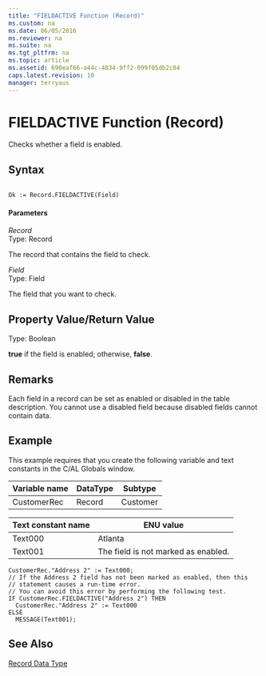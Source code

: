 ```yaml
---
title: "FIELDACTIVE Function (Record)"
ms.custom: na
ms.date: 06/05/2016
ms.reviewer: na
ms.suite: na
ms.tgt_pltfrm: na
ms.topic: article
ms.assetid: 690eaf66-a44c-4834-9ff2-099f05db2c04
caps.latest.revision: 10
manager: terryaus
---
```

# FIELDACTIVE Function (Record)
Checks whether a field is enabled.  
  
## Syntax  
  
```  
  
Ok := Record.FIELDACTIVE(Field)  
```  
  
#### Parameters  
 *Record*  
 Type: Record  
  
 The record that contains the field to check.  
  
 *Field*  
 Type: Field  
  
 The field that you want to check.  
  
## Property Value\/Return Value  
 Type: Boolean  
  
 **true** if the field is enabled; otherwise, **false**.  
  
## Remarks  
 Each field in a record can be set as enabled or disabled in the table description. You cannot use a disabled field because disabled fields cannot contain data.  
  
## Example  
 This example requires that you create the following variable and text constants in the C\/AL Globals window.  
  
|Variable name|DataType|Subtype|  
|-------------------|--------------|-------------|  
|CustomerRec|Record|Customer|  
  
|Text constant name|ENU value|  
|------------------------|---------------|  
|Text000|Atlanta|  
|Text001|The field is not marked as enabled.|  
  
```  
CustomerRec."Address 2" := Text000;  
// If the Address 2 field has not been marked as enabled, then this   
// statement causes a run-time error.  
// You can avoid this error by performing the following test.  
IF CustomerRec.FIELDACTIVE("Address 2") THEN  
  CustomerRec."Address 2" := Text000  
ELSE  
  MESSAGE(Text001);  
```  
  
## See Also  
 [Record Data Type](Record-Data-Type.md)